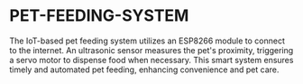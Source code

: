 # PET-FEEDING-SYSTEM
The IoT-based pet feeding system utilizes an ESP8266 module to connect to the internet. An ultrasonic sensor measures the pet's proximity, triggering a servo motor to dispense food when necessary. This smart system ensures timely and automated pet feeding, enhancing convenience and pet care.
